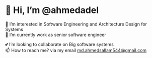 # 👋 Hi, I’m @ahmedadel

👀 I’m interested in Software Engineering and Architecture Design for Systems  
🌱 I’m currently work as senior software engineer  

💕 I’m looking to collaborate on Big software systems  
📫 How to reach me? via my email [md.ahmedsallam544@gmail.com](mailto:md.ahmedsallam544@gmail.com)
